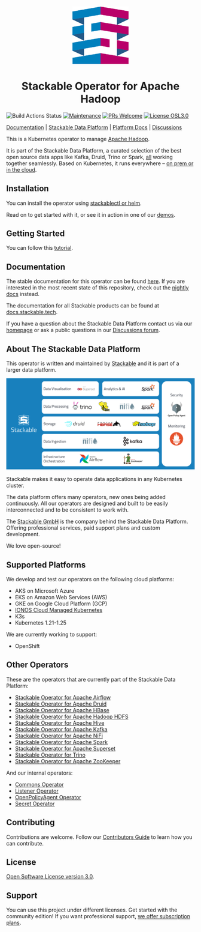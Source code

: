 <p align="center">
  <img width="150" src="./.readme/static/borrowed/Icon_Stackable.svg" alt="Stackable Logo"/>
</p>

<h1 align="center">Stackable Operator for Apache Hadoop</h1>

![Build Actions Status](https://ci.stackable.tech/buildStatus/icon?job=hdfs%2doperator%2dit%2dnightly&subject=Integration%20Tests)
[![Maintenance](https://img.shields.io/badge/Maintained%3F-yes-green.svg)](https://GitHub.com/stackabletech/hdfs-operator/graphs/commit-activity)
[![PRs Welcome](https://img.shields.io/badge/PRs-welcome-green.svg)](https://docs.stackable.tech/home/stable/contributor/index.html)
[![License OSL3.0](https://img.shields.io/badge/license-OSL3.0-green)](./LICENSE)

[Documentation](https://docs.stackable.tech/hdfs/stable/index.html) | [Stackable Data Platform](https://stackable.tech/) | [Platform Docs](https://docs.stackable.tech/) | [Discussions](https://github.com/orgs/stackabletech/discussions)

This is a Kubernetes operator to manage [Apache Hadoop](https://hadoop.apache.org/).

It is part of the Stackable Data Platform, a curated selection of the best open source data apps like Kafka, Druid, Trino or Spark, [all](#other-operators) working together seamlessly. Based on Kubernetes, it runs everywhere – [on prem or in the cloud](#supported-platforms).

## Installation

You can install the operator using [stackablectl or helm](https://docs.stackable.tech/hdfs/stable/getting_started/installation.html).

Read on to get started with it, or see it in action in one of our [demos](https://stackable.tech/en/demos/).

## Getting Started

You can follow this [tutorial](https://docs.stackable.tech/hdfs/stable/getting_started/first_steps.html).

## Documentation

The stable documentation for this operator can be found [here](https://docs.stackable.tech/hdfs/stable/index.html).
If you are interested in the most recent state of this repository, check out the [nightly docs](https://docs.stackable.tech/hdfs/nightly/index.html) instead.

The documentation for all Stackable products can be found at [docs.stackable.tech](https://docs.stackable.tech).

If you have a question about the Stackable Data Platform contact us via our [homepage](https://stackable.tech/) or ask a public questions in our [Discussions forum](https://github.com/orgs/stackabletech/discussions).


## About The Stackable Data Platform

This operator is written and maintained by [Stackable](https://www.stackable.tech) and it is part of a larger data platform.

![Stackable Data Platform Overview](./.readme/static/borrowed/sdp_overview.png)

Stackable makes it easy to operate data applications in any Kubernetes cluster.

The data platform offers many operators, new ones being added continuously. All our operators are designed and built to be easily interconnected and to be consistent to work with.

The [Stackable GmbH](https://stackable.tech/) is the company behind the Stackable Data Platform. Offering professional services, paid support plans and custom development.

We love open-source!

## Supported Platforms

We develop and test our operators on the following cloud platforms:

* AKS on Microsoft Azure
* EKS on Amazon Web Services (AWS)
* GKE on Google Cloud Platform (GCP)
* [IONOS Cloud Managed Kubernetes](https://cloud.ionos.com/managed/kubernetes)
* K3s
* Kubernetes 1.21-1.25

We are currently working to support:

* OpenShift

## Other Operators

These are the operators that are currently part of the Stackable Data Platform:

* [Stackable Operator for Apache Airflow](https://github.com/stackabletech/airflow-operator)
* [Stackable Operator for Apache Druid](https://github.com/stackabletech/druid-operator)
* [Stackable Operator for Apache HBase](https://github.com/stackabletech/hbase-operator)
* [Stackable Operator for Apache Hadoop HDFS](https://github.com/stackabletech/hdfs-operator)
* [Stackable Operator for Apache Hive](https://github.com/stackabletech/hive-operator)
* [Stackable Operator for Apache Kafka](https://github.com/stackabletech/kafka-operator)
* [Stackable Operator for Apache NiFi](https://github.com/stackabletech/nifi-operator)
* [Stackable Operator for Apache Spark](https://github.com/stackabletech/spark-k8s-operator)
* [Stackable Operator for Apache Superset](https://github.com/stackabletech/superset-operator)
* [Stackable Operator for Trino](https://github.com/stackabletech/trino-operator)
* [Stackable Operator for Apache ZooKeeper](https://github.com/stackabletech/zookeeper-operator)

And our internal operators:

* [Commons Operator](https://github.com/stackabletech/commons-operator)
* [Listener Operator](https://github.com/stackabletech/listener-operator)
* [OpenPolicyAgent Operator](https://github.com/stackabletech/opa-operator)
* [Secret Operator](https://github.com/stackabletech/secret-operator)

## Contributing

Contributions are welcome. Follow our [Contributors Guide](https://docs.stackable.tech/home/stable/contributor/index.html) to learn how you can contribute.

## License

[Open Software License version 3.0](./LICENSE).

## Support

You can use this project under different licenses. Get started with the community edition! If you want professional support, [we offer subscription plans](https://stackable.tech/en/plans/).
